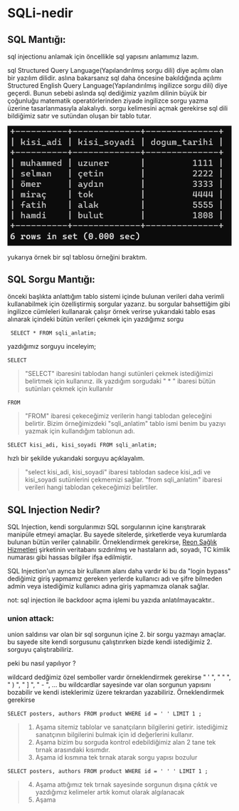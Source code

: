 # SQLi-nedir



## SQL Mantığı:

sql injectionu anlamak için öncellikle sql yapısını anlamımız lazım.

sql Structured Query Language(Yapılandırılmış sorgu dili) diye açılımı olan bir yazılım dilidir. aslına bakarsanız sql daha öncesine bakıldığında açılımı Structured English Query Language(Yapılandırılmış ingilizce sorgu dili) diye geçerdi. Bunun sebebi aslında sql dediğimiz yazılım dilinin büyük bir çoğunluğu matematik operatörlerinden ziyade ingilizce sorgu yazma üzerine tasarlanmasıyla alakalıydı. sorgu kelimesini açmak gerekirse sql dili bildiğimiz satır ve sutündan oluşan bir tablo tutar.

![basit tablo](/resimler/basit%20tablo.png)

yukarıya örnek bir sql tablosu örneğini bıraktım.

## SQL Sorgu Mantığı:

 önceki başlıkta anlattığım tablo sistemi içinde bulunan verileri daha verimli kullanabilmek için özelliştirmiş sorgular yazarız. bu sorgular bahsettiğim gibi ingilizce cümleleri kullanarak çalışır örnek verirse yukarıdaki tablo esas alınarak içindeki bütün verileri çekmek için yazdığımız sorgu
 
 ```
  SELECT * FROM sqli_anlatim;
 ```
 
 yazdığımız sorguyu inceleyim;
 
 ``` 
 SELECT 
 ```
 >"SELECT" ibaresini tablodan hangi sutünleri çekmek istediğimizi belirtmek için kullanırız. ilk yazdığım sorgudaki " * " ibaresi bütün sutünları çekmek için kullanılır
 
  
 ``` 
 FROM 
 ```
 
 >"FROM" ibaresi çekeceğimiz verilerin hangi tablodan geleceğini belirtir. Bizim örneğimizdeki "sqli_anlatim" tablo ismi benim bu yazıyı yazmak için kullandığım tablonun adı.
 
 
 ``` 
 SELECT kisi_adi, kisi_soyadi FROM sqli_anlatim;
 ```
 
 hızlı bir şekilde yukarıdaki sorguyu açıklayalım. 
 
 >"select kisi_adi, kisi_soyadi" ibaresi tablodan sadece kisi_adi ve kisi_soyadi sutünlerini çekmemizi sağlar.
 "from sqli_anlatim" ibaresi verileri hangi tablodan çekeceğimizi belirtiler.
 
 
 ## SQL Injection Nedir?
 
SQL Injection, kendi sorgularımızı SQL sorgularının içine karıştırarak manipüle etmeyi amaçlar. Bu sayede sitelerde, şirketlerde veya kurumlarda bulunan bütün veriler çalınabilir. Örneklendirmek gerekirse, [Reon Sağlık Hizmetleri](https://www.kvkk.gov.tr/Icerik/7523/Kamuoyu-Duyurusu-Veri-Ihlali-Bildirimi-Reon-Saglik-Hizmetleri-Ins-Tur-San-ve-Tic-A-S-Ozel-Aktif-Hastanesi-) şirketinin veritabanı sızdırılmış ve hastaların adı, soyadı, TC kimlik numarası gibi hassas bilgiler ifşa edilmiştir.

SQL Injection'un ayrıca bir kullanım alanı daha vardır ki bu da "login bypass" dediğimiz giriş yapmamız gereken yerlerde kullanıcı adı ve şifre bilmeden admin veya istediğimiz kullanıcı adına giriş yapmamıza olanak sağlar.


not: sql injection ile backdoor açma işlemi bu yazıda anlatılmayacaktır..


### union attack:

union saldırısı var olan bir sql sorgunun içine 2. bir sorgu yazmayı amaçlar. bu sayede site kendi sorgusunu çalıştırırken bizde kendi istediğimiz 2. sorguyu çalıştırabiliriz. 


peki bu nasıl yapılıyor ?


wildcard dedğimiz özel semboller vardır örneklendirmek gerekirse " ' ", " " ", " ) ", " ] ", " - ", ... bu wildcardlar sayesinde var olan sorgunun yapısını bozabilir ve kendi isteklerimiz üzere tekrardan yazabiliriz. Örneklendirmek gerekirse

``` 
SELECT posters, authors FROM product WHERE id = ' ' LIMIT 1 ;
```
>1. Aşama sitemiz tablolar ve sanatçıların bilgilerini getirir. istediğimiz sanatçının bilgilerini bulmak için id değerlerini kullanır.
>2. Aşama bizim bu sorguda kontrol edebildiğimiz alan 2 tane tek tırnak arasındaki kısımdır.
>3. Aşama id kısmına tek tırnak atarak sorgu yapısı bozulur
```  
SELECT posters, authors FROM product WHERE id = ' ' ' LIMIT 1 ;
```
>4. Aşama attığımız tek tırnak sayesinde sorgunun dışına çıktık ve yazdığımız kelimeler artık komut olarak algılanacak
>5. Aşama 

